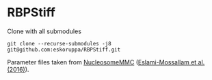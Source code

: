 # RBPStiff

Clone with all submodules
```console
git clone --recurse-submodules -j8 git@github.com:eskoruppa/RBPStiff.git
```


Parameter files taken from [NucleosomeMMC](https://github.com/SchiesselLab/NucleosomeMMC) ([Eslami-Mossallam et al. (2016)](https://journals.plos.org/plosone/article?id=10.1371%2Fjournal.pone.0156905)).

